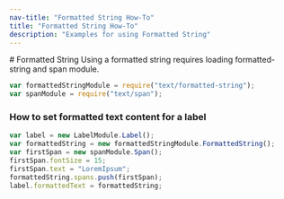 ```yaml
---
nav-title: "Formatted String How-To"
title: "Formatted String How-To"
description: "Examples for using Formatted String"
---
```

# Formatted String
Using a formatted string requires loading formatted-string and span module.
``` JavaScript
var formattedStringModule = require("text/formatted-string");
var spanModule = require("text/span");
```
### How to set formatted text content for a label
``` JavaScript
var label = new LabelModule.Label();
var formattedString = new formattedStringModule.FormattedString();
var firstSpan = new spanModule.Span();
firstSpan.fontSize = 15;
firstSpan.text = "LoremIpsum";
formattedString.spans.push(firstSpan);
label.formattedText = formattedString;
```
